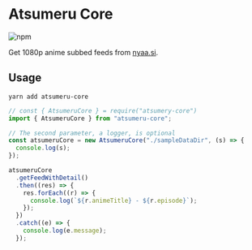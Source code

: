 # Atsumeru Core

![npm](https://img.shields.io/npm/v/atsumeru-core?style=flat-square)

Get 1080p anime subbed feeds from [nyaa.si](https://nyaa.si/).

## Usage

`yarn add atsumeru-core`

```Typescript
// const { AtsumeruCore } = require("atsumery-core")
import { AtsumeruCore } from "atsumeru-core";

// The second parameter, a logger, is optional
const atsumeruCore = new AtsumeruCore("./sampleDataDir", (s) => {
  console.log(s);
});

atsumeruCore
  .getFeedWithDetail()
  .then((res) => {
    res.forEach((r) => {
      console.log(`${r.animeTitle} - ${r.episode}`);
    });
  })
  .catch((e) => {
    console.log(e.message);
  });

```
